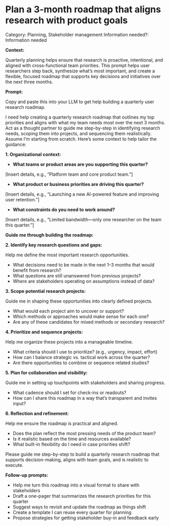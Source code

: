 # Plan a 3-month roadmap that aligns research with product goals

Category: Planning, Stakeholder management
Information needed?: Information needed

**Context:**

Quarterly planning helps ensure that research is proactive, intentional, and aligned with cross-functional team priorities. This prompt helps user researchers step back, synthesize what’s most important, and create a flexible, focused roadmap that supports key decisions and initiatives over the next three months.

**Prompt:**

Copy and paste this into your LLM to get help building a quarterly user research roadmap.

I need help creating a quarterly research roadmap that outlines my top priorities and aligns with what my team needs most over the next 3 months. Act as a thought partner to guide me step-by-step in identifying research needs, scoping them into projects, and sequencing them realistically. Assume I’m starting from scratch. Here’s some context to help tailor the guidance:

**1. Organizational context:**

- **What teams or product areas are you supporting this quarter?**

[Insert details, e.g., “Platform team and core product team.”]

- **What product or business priorities are driving this quarter?**

[Insert details, e.g., “Launching a new AI-powered feature and improving user retention.”]

- **What constraints do you need to work around?**

[Insert details, e.g., “Limited bandwidth—only one researcher on the team this quarter.”]

**Guide me through building the roadmap:**

**2. Identify key research questions and gaps:**

Help me define the most important research opportunities.

- What decisions need to be made in the next 1–3 months that would benefit from research?
- What questions are still unanswered from previous projects?
- Where are stakeholders operating on assumptions instead of data?

**3. Scope potential research projects:**

Guide me in shaping these opportunities into clearly defined projects.

- What would each project aim to uncover or support?
- Which methods or approaches would make sense for each one?
- Are any of these candidates for mixed methods or secondary research?

**4. Prioritize and sequence projects:**

Help me organize these projects into a manageable timeline.

- What criteria should I use to prioritize? (e.g., urgency, impact, effort)
- How can I balance strategic vs. tactical work across the quarter?
- Are there opportunities to combine or sequence related studies?

**5. Plan for collaboration and visibility:**

Guide me in setting up touchpoints with stakeholders and sharing progress.

- What cadence should I set for check-ins or readouts?
- How can I share this roadmap in a way that’s transparent and invites input?

**6. Reflection and refinement:**

Help me ensure the roadmap is practical and aligned.

- Does the plan reflect the most pressing needs of the product team?
- Is it realistic based on the time and resources available?
- What built-in flexibility do I need in case priorities shift?

Please guide me step-by-step to build a quarterly research roadmap that supports decision-making, aligns with team goals, and is realistic to execute.

**Follow-up prompts:**

- Help me turn this roadmap into a visual format to share with stakeholders
- Draft a one-pager that summarizes the research priorities for this quarter
- Suggest ways to revisit and update the roadmap as things shift
- Create a template I can reuse every quarter for planning
- Propose strategies for getting stakeholder buy-in and feedback early